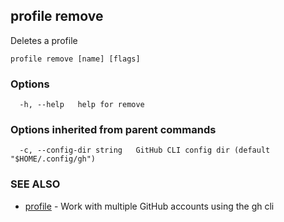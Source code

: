 ## profile remove

Deletes a profile

```
profile remove [name] [flags]
```

### Options

```
  -h, --help   help for remove
```

### Options inherited from parent commands

```
  -c, --config-dir string   GitHub CLI config dir (default "$HOME/.config/gh")
```

### SEE ALSO

* [profile](profile.md)	 - Work with multiple GitHub accounts using the gh cli

